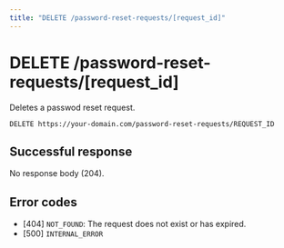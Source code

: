 ```yaml
---
title: "DELETE /password-reset-requests/[request_id]"
---
```


# DELETE /password-reset-requests/[request_id]

Deletes a passwod reset request.

```
DELETE https://your-domain.com/password-reset-requests/REQUEST_ID
```

## Successful response

No response body (204).

## Error codes

- [404] `NOT_FOUND`: The request does not exist or has expired.
- [500] `INTERNAL_ERROR`
